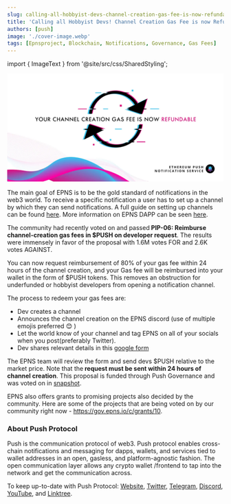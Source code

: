 ```yaml
---
slug: calling-all-hobbyist-devs-channel-creation-gas-fee-is-now-refundable
title: 'Calling all Hobbyist Devs! Channel Creation Gas Fee is now Refundable'
authors: [push]
image: './cover-image.webp'
tags: [Epnsproject, Blockchain, Notifications, Governance, Gas Fees]
---
```

import { ImageText } from '@site/src/css/SharedStyling';

![Cover image of Calling all Hobbyist Devs! Channel Creation Gas Fee is now Refundable](./cover-image.webp)

The main goal of EPNS is to be the gold standard of notifications in the web3 world. To receive a specific notification a user has to set up a channel by which they can send notifications. A full guide on setting up channels can be found [here](https://docs.epns.io/users/hello-world-channel/sending-notifications). More information on EPNS DAPP can be seen [here](https://app.epns.io/#/live_walkthrough).

<!--truncate-->

The community had recently voted on and passed<b> PIP-06: Reimburse channel-creation gas fees in $PUSH on developer request</b>. The results were immensely in favor of the proposal with 1.6M votes FOR and 2.6K votes AGAINST.

You can now request reimbursement of 80% of your gas fee within 24 hours of the channel creation, and your Gas fee will be reimbursed into your wallet in the form of $PUSH tokens. This removes an obstruction for underfunded or hobbyist developers from opening a notification channel.

The process to redeem your gas fees are:

- Dev creates a channel
- Announces the channel creation on the EPNS discord (use of multiple emojis preferred 😊 )
- Let the world know of your channel and tag EPNS on all of your socials when you post(preferably Twitter).
- Dev shares relevant details in this [google form](https://docs.google.com/forms/d/e/1FAIpQLScNQ2_mACRQgyIPsr47woE69_FOds8aLIGupT20QIEUMfgnQw/viewform?usp=sf_link)

The EPNS team will review the form and send devs $PUSH relative to the market price. Note that the<b> request must be sent within 24 hours of channel creation</b>. This proposal is funded through Push Governance and was voted on in [snapshot](https://snapshot.org/#/epns.eth/proposal/0x1fd82313d4356e5d7963c60649f0376e995cf326ff348269293026e6064e1f38).

EPNS also offers grants to promising projects also decided by the community. Here are some of the projects that are being voted on by our community right now - https://gov.epns.io/c/grants/10.

### About Push Protocol

Push is the communication protocol of web3. Push protocol enables cross-chain notifications and messaging for dapps, wallets, and services tied to wallet addresses in an open, gasless, and platform-agnostic fashion. The open communication layer allows any crypto wallet /frontend to tap into the network and get the communication across.

To keep up-to-date with Push Protocol: [Website](https://push.org/), [Twitter](https://twitter.com/pushprotocol), [Telegram](https://t.me/epnsproject), [Discord](https://discord.gg/pushprotocol), [YouTube](https://www.youtube.com/c/EthereumPushNotificationService), and [Linktree](https://linktr.ee/pushprotocol).

